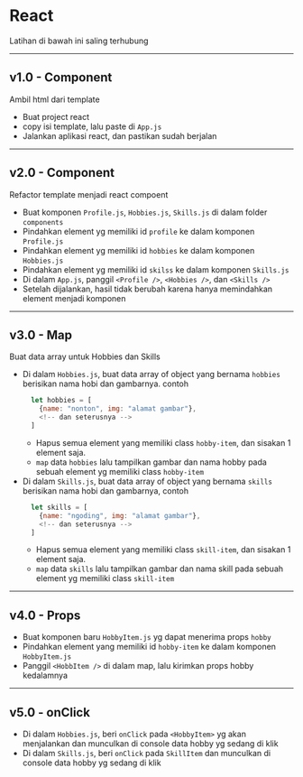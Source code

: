 # React

Latihan di bawah ini saling terhubung

---
## v1.0 - Component

Ambil html dari template

- Buat project react
- copy isi template, lalu paste di `App.js`
- Jalankan aplikasi react, dan pastikan sudah berjalan

---
## v2.0 - Component

Refactor template menjadi react compoent

- Buat komponen `Profile.js`, `Hobbies.js`, `Skills.js` di dalam folder `components`
- Pindahkan element yg memiliki id `profile` ke dalam komponen `Profile.js`
- Pindahkan element yg memiliki id `hobbies` ke dalam komponen `Hobbies.js`
- Pindahkan element yg memiliki id `skilss` ke dalam komponen `Skills.js`
- Di dalam `App.js`, panggil `<Profile />`, `<Hobbies />`, dan `<Skills />`
- Setelah dijalankan, hasil tidak berubah karena hanya memindahkan element menjadi komponen

---

## v3.0 - Map

Buat data array untuk Hobbies dan Skills

- Di dalam `Hobbies.js`, buat data array of object yang bernama `hobbies` berisikan nama hobi dan gambarnya. contoh
  ```js
    let hobbies = [
      {name: "nonton", img: "alamat gambar"}, 
      <!-- dan seterusnya -->
    ]
  ```
  - Hapus semua element yang memiliki class `hobby-item`, dan sisakan 1 element saja.
  - `map` data `hobbies` lalu tampilkan gambar dan nama hobby pada sebuah element yg memiliki class `hobby-item`
- Di dalam `Skills.js`, buat data array of object yang bernama `skills` berisikan nama hobi dan gambarnya, contoh
  ```js
    let skills = [
      {name: "ngoding", img: "alamat gambar"}, 
      <!-- dan seterusnya -->
    ]
  ```
  - Hapus semua element yang memiliki class `skill-item`, dan sisakan 1 element saja.
  - `map` data `skills` lalu tampilkan gambar dan nama skill pada sebuah element yg memiliki class `skill-item`

---
## v4.0 - Props

- Buat komponen baru `HobbyItem.js` yg dapat menerima props `hobby`
- Pindahkan element yang memiliki id `hobby-item` ke dalam komponen `HobbyItem.js`
- Panggil `<HobbItem />` di dalam map, lalu kirimkan props hobby kedalamnya


---
## v5.0 - onClick

- Di dalam `Hobbies.js`, beri `onClick` pada `<HobbyItem>` yg akan menjalankan dan munculkan di console data hobby yg sedang di klik
- Di dalam `Skills.js`, beri `onClick` pada `SkillItem` dan munculkan di console data hobby yg sedang di klik
